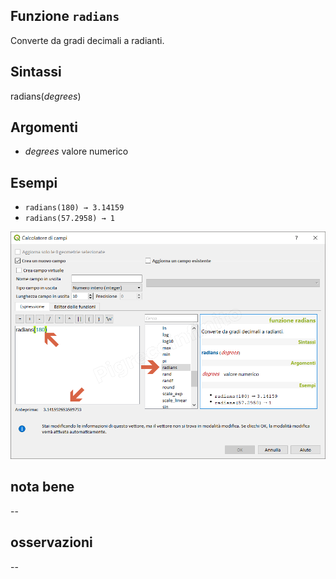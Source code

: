 ## Funzione `radians`

Converte da gradi decimali a radianti.

## Sintassi

radians(_degrees_)

## Argomenti

* _degrees_ valore numerico

## Esempi

* `radians(180) → 3.14159`
* `radians(57.2958) → 1`

![](/img/matematica/radians/radians1.png)

## nota bene

--

## osservazioni

--